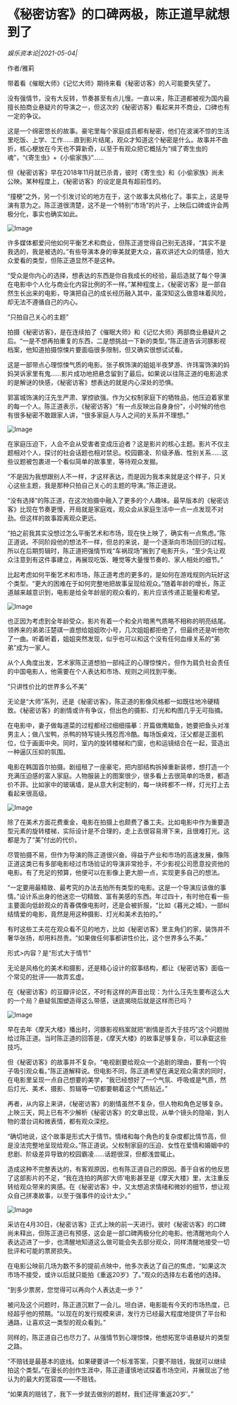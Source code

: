 # 《秘密访客》的口碑两极，陈正道早就想到了

*娱乐资本论|2021-05-04|*

作者/雅莉

带着看《催眠大师》《记忆大师》期待来看《秘密访客》的人可能要失望了。

没有强情节，没有大反转，节奏甚至有点儿慢。一直以来，陈正道都被视为国内最擅长拍商业悬疑片的导演之一，但这次的《秘密访客》看起来并不商业，口碑也有一定的争议。

这是一个绵密悠长的故事。豪宅里每个家庭成员都有秘密，他们在波澜不惊的生活里吃饭、上学、工作……直到影片结尾，观众才知道这个秘密是什么。故事并不曲折，核心梗放在今天也不算新奇，以至于有观众把它概括为“缉了寄生虫的魂”，“《寄生虫》+《小偷家族》”……

但《秘密访客》早在2018年11月就已杀青，彼时《寄生虫》和《小偷家族》尚未公映。某种程度上，《秘密访客》的设定是具有超前性的。

“撞梗”之外，另一个引发讨论的地方在于，这个故事太风格化了。事实上，这是导演有意为之。陈正道很清楚，这不是一个特别“市场”的片子，上映后口碑或许会两极分化，事实也确实如此。

![Image](https://p9.toutiaoimg.com/img/pgc-image/852ee8ebe8a741eb966212cc2ebc4d3f~tplv-tt-shrink:640:0.image)

许多媒体都爱问他如何平衡艺术和商业，但陈正道觉得自己别无选择，“其实不是我选的，我是被选的。”有些导演本身的审美就更大众，喜欢讲述大众的情感，拍大众爱看的类型，但陈正道显然不是这种。

“受众是你内心的选择，想表达的东西是你自我成长的经验，最后造就了每个导演在电影中个人化与商业化内容比例的不一样。”某种程度上，《秘密访客》是一部自然生长出来的电影，导演把自己的成长经历融入其中，虽深知这么做意味着风险，却无法不遵循自己的内心。

“只拍自己关心的主题”

拍摄《秘密访客》，是在连续拍了《催眠大师》和《记忆大师》两部商业悬疑片之后。“一是不想再拍重复的东西，二是想挑战一下新的类型。”陈正道告诉河豚影视档案，他知道拍摄惊悚片要面临很多限制，但又确实很想试试看。

这是一部带点心理惊悚气质的电影。张子枫饰演的姐姐半夜梦游、许玮甯饰演的妈妈哭诉家里有鬼……影片成功地把悬念留到了最后。如果说以往陈正道的电影追求的是解谜的快感，《秘密访客》想表达的就是内心深处的恐惧。

郭富城饰演的汪先生严肃、掌控欲强。作为父权制家庭下的牺牲品，他压迫着家里的每一个人。陈正道表示，《秘密访客》“有一点反映出自身身份”，小时候的他也有很多秘密不敢跟家人讲，“很多家庭人与人之间的关系并不理想。”

![Image](https://p6.toutiaoimg.com/img/pgc-image/4cc37c52baca4d339ca2fa102f761a1d~tplv-tt-shrink:640:0.image)

在家庭压迫下，人会不会从受害者变成压迫者？这是影片的核心主题。影片不仅主题相对个人，探讨的社会话题也相对禁忌。校园霸凌、阶级矛盾、性别关系……这些议题被包裹进一个看似简单的故事里，等待观众发掘。

“不是因为我想跟别人不一样，才这样表达，而是因为我本来就是这个样子，只关心这些主题，我是那种只拍自己关心的主题的导演。”陈正道说。

“没有选择”的陈正道，在这次拍摄中融入了更多的个人趣味。最早版本的《秘密访客》比现在节奏更慢，开局就是家庭戏，观众会从家庭生活中一点一点发现不对劲。但这样的故事距离观众更远。

“拍之前我其实没想过怎么平衡艺术和市场，现在快上映了，确实有一点焦虑。”陈正道说。不同阶段他的想法不一样，但总的来说，是一个逐渐向市场回归的过程。所以在后期剪辑时，陈正道把强情节戏“车祸现场”搬到了电影开头，“至少先让观众注意到有这件事建立，再展现吃饭、睡觉等大量慢节奏的、家人相处的细节。”

比起考虑如何平衡艺术和市场，陈正道考虑的更多的，是如何在游戏规则内玩好这个类型。“更大的困难在于如何完整地把故事呈现给观众。”随着年龄的增长，陈正道越来越意识到，电影是给全年龄层的观众看的，影片应该传递正能量和希望。

![Image](https://p5.toutiaoimg.com/img/pgc-image/4b19eee88930447489dacd1184c8ba2f~tplv-tt-shrink:640:0.image)

也正因为考虑到全年龄受众，影片有着一个和全片暗黑气质略不相称的明亮结尾。领养来的弟弟汪楚祺一直想给姐姐吹小号，几次姐姐都拒绝了，但最终还是听他吹了一曲。听着听着，姐姐突然发现，似乎也可以和这个没有任何血缘关系的“弟弟”成为一家人。

从个人角度出发，艺术家陈正道想拍一部纯正的心理惊悚片。但作为肩负社会责任的中国电影人，他需要在个人表达和市场、规则之间找到平衡。

“只讲性价比的世界多么不美”

无论是“大师”系列，还是《秘密访客》，陈正道的影像风格都一如既往地冷硬精致。《秘密访客》的剧情或许有争议，但出色的摄影、灯光和构图几乎无可指摘。

在电影中，妻子做每道菜的过程都经过细细描摹：开篇做鹰鲳鱼，她要把鱼头对准男主人；做八宝鸭，杀鸭的特写镜头残忍而冷酷。每场饭桌戏，汪父都是正面机位，位于画面中央。同时，室内的旋转楼梯和门窗，也和运镜结合在一起，营造出一种逼仄压抑的氛围。

电影在韩国首尔拍摄。剧组租了一座豪宅，把内部结构拆掉重新装修，想打造一个充满压迫感的富人家庭。人物服装上的图案很少，很多看上去很简单的场景，都造价不菲。比如家中的玻璃墙，是从意大利定制的，每一块砖都不一样，灯光打上去看起来很高级。

![Image](https://p9.toutiaoimg.com/img/pgc-image/96f23ee29e6e4b09b39a0322e0af6498~tplv-tt-shrink:640:0.image)

除了在美术方面花费重金，电影在拍摄上也颇费了番工夫。比如电影中作为重要造型元素的旋转楼梯，实际设计是不合理的，走上去很容易滑下来，且很难打光。这都是为了“美”付出的代价。

尽管拍摄不易，但作为导演的陈正道很兴奋。得益于产业和市场的高速发展，像陈正道这类已有多部电影经过市场验证的导演非常抢手，不少影视公司愿意投资他的电影。有了充足的预算，他便可以在影像上更大胆一点，实现更多自己的想法。

“一定要用最精致、最考究的办法去拍所有类型的电影。这是一个导演应该做的事情。”设计系出身的他迷恋一切精致、富有美感的东西。年过四十，有时他在看一些主要面向低龄观众的青春偶像电影时，还是会被折服，“比如《暮光之城》，一部纠结情爱的电影，竟然是用这种摄影、灯光和美术去拍的。”

有时这些工夫花在观众看不见的地方，比如《秘密访客》里主角们的家，装饰并不奢华张扬，却用料昂贵。“如果做任何事都讲性价比，这个世界多么不美。”

形式>内容？是“形式大于情节”

无论是风格化的美术和摄影，还是精心设计的叙事结构，都让《秘密访客》面临一个常见的批评——故弄玄虚。

在《秘密访客》的豆瓣评论区，不时有这样的声音出现：为什么汪先生要布这么大的一个局？悬疑氛围塑造得这么带感，谜底揭晓后就是这样而已吗？

![Image](https://p6.toutiaoimg.com/img/pgc-image/b530f6b0452741bf8317bd753b2d135d~tplv-tt-shrink:640:0.image)

早在去年《摩天大楼》播出时，河豚影视档案就把“剧情是否大于技巧”这个问题抛给过陈正道。当时陈正道的回答是，《摩天大楼》的故事足够复杂，可以承载这些技巧。

但《秘密访客》的故事并不复杂。“电视剧要给观众一个追剧的理由，要有一个钩子吸引观众看。”陈正道解释说。但电影不同，陈正道希望在满足观众需求的同时，在电影里呈现一点自己想要的美学，“我已经想好了一个气氛、呼吸或是气质，然后灯光、美术、摄影、剪辑等一切都要朝着这个气质贴近。”

再者，从内容上来讲，《秘密访客》的剧情虽然不复杂，但人物和角色足够复杂。上映三天，网上已有不少解析《秘密访客》的文章出现，从单个镜头的隐喻，到人物的潜台词和微表情，都有观众深挖。

“确切地说，这个故事是形式大于情节。情绪和每个角色的复杂度都比情节高，但是没法完整地呈现给观众。”陈正道说。父权制家庭的压迫、女性在爱情和婚姻中的悲剧、阶级差异导致的校园霸凌……话题很深，但都浅尝辄止。

造成这种不完整表达的，有客观原因，也有陈正道自己的原因。善于自省的他反思了这部影片的不足，“我在连拍的两部‘大师’电影甚至是《摩天大楼》里，太注重反转给观众带来的爽感。在《秘密访客》中，又太想追求情绪和微妙的细节，想让观众自己拼凑故事，以至于强事件的设计太少。”

![Image](https://p5.toutiaoimg.com/img/pgc-image/9b75118e90f14dd69bda06697bfc96c2~tplv-tt-shrink:640:0.image)

采访在4月30日，《秘密访客》正式上映的前一天进行。彼时《秘密访客》的口碑尚未释出，但陈正道已有预感，这会是一部口碑两极分化的电影。他清醒地向个人表达迈进了一步，也清醒地知道这么做可能会失去部分观众，同样清醒地接受一切批评和可能的票房损失。

在电影公映前几场为数不多的提前点映中，他多次表达了自己的焦虑，“如果这次市场不接受，或许以后就只能拍《重返20岁》了。”观众的选择左右着他的选择。

“到多少票房，您觉得可以再向个人表达走一步？”

被问及这个问题时，陈正道沉默了一会儿。坦白讲，电影能有今天的市场热度，已经超乎他的预期。“以现在的发行规模来讲，发行方已经最大程度地提供了平台和通路，让喜欢这一类型的观众看到。”

同样的，陈正道自己也尽力了。从强情节到心理惊悚，他想拓宽华语悬疑片的类型之路。

“不赔钱是最基本的底线。如果硬要讲一个标准答案，只要不赔钱，我就可以继续拍这个类型。”在漫长的创作生涯中，陈正道谨慎地试探着市场空间，并展现出了他认为的最大的宽容度——不赔钱。

“如果真的赔钱了，我下一步就去做别的题材，我们还得‘重返20岁’。”

